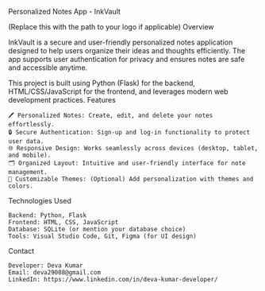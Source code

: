 Personalized Notes App - InkVault

(Replace this with the path to your logo if applicable)
Overview

InkVault is a secure and user-friendly personalized notes application designed to help users organize their ideas and thoughts efficiently. The app supports user authentication for privacy and ensures notes are safe and accessible anytime.

This project is built using Python (Flask) for the backend, HTML/CSS/JavaScript for the frontend, and leverages modern web development practices.
Features

    🖊️ Personalized Notes: Create, edit, and delete your notes effortlessly.
    🔒 Secure Authentication: Sign-up and log-in functionality to protect user data.
    🌐 Responsive Design: Works seamlessly across devices (desktop, tablet, and mobile).
    🗂️ Organized Layout: Intuitive and user-friendly interface for note management.
    🎨 Customizable Themes: (Optional) Add personalization with themes and colors.

Technologies Used

    Backend: Python, Flask
    Frontend: HTML, CSS, JavaScript
    Database: SQLite (or mention your database choice)
    Tools: Visual Studio Code, Git, Figma (for UI design)

Contact

    Developer: Deva Kumar 
    Email: deva29008@gmail.com
    LinkedIn: https://www.linkedin.com/in/deva-kumar-developer/
